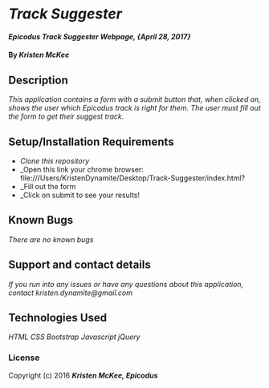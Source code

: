 # _Track Suggester_

#### _Epicodus Track Suggester Webpage, {April 28, 2017}_

#### By _**Kristen McKee**_

## Description

_This application contains a form with a submit button that, when clicked on, shows the user which Epicodus track is right for them. The user must fill out the form to get their suggest track._

## Setup/Installation Requirements

* _Clone this repository_
* _Open this link your chrome browser: file:///Users/KristenDynamite/Desktop/Track-Suggester/index.html?
* _Fill out the form
* _Click on submit to see your results!

## Known Bugs

_There are no known bugs_

## Support and contact details

_If you run into any issues or have any questions about this application, contact kristen.dynamite@gmail.com_

## Technologies Used

_HTML_
_CSS_
_Bootstrap_
_Javascript_
_jQuery_

### License

Copyright (c) 2016 **_Kristen McKee, Epicodus_**
